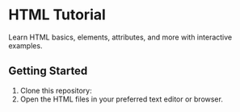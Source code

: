 # HTML Tutorial
Learn HTML basics, elements, attributes, and more with interactive examples.
## Getting Started
1. Clone this repository:
2. Open the HTML files in your preferred text editor or browser.
